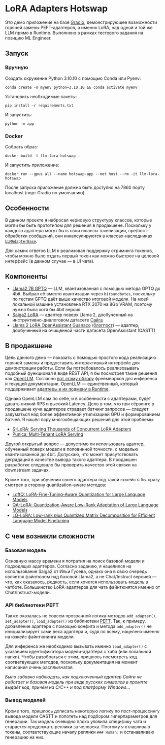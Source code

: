 # LoRA Adapters Hotswap

Это демо приложение на базе [Gradio](https://www.gradio.app/), демонстрирующее возможности горячей замены PEFT-адаптеров, а именно LoRA, над одной и той же LLM прямо в Runtime. Выполнено в рамках тестового задания на позицию ML Engineer.

## Запуск

### Вручную
Создать окружение Python 3.10.10 с помощью Conda или Pyenv:
```shell
conda create -n myenv python=3.10.10 && conda activate myenv
```
Установить необходимые пакеты:
```shell
pip install -r requirements.txt
```

И запустить:
```shell
python -m app
```

### Docker
Собрать образ:
```shell
docker build -t llm-lora-hotswap .
```
И запустить приложение:
```shell
docker run --gpus all --name hotswap-app --net host --rm -it llm-lora-hotswap
```

После запуска приложение должно быть доступно на 7860 порту localhost (порт Gradio по умолчанию).

## Особенности

В данном проекте я набросал черновую структуру классов, которые могли бы быть прототипом для решения в продакшене. Поскольку у каждого адаптера могут быть свои нюансы токенизации, пре/пост-обработки сообщений, они инкапсулируются в классах-наследниках [`LLMAdapterBase`](app/adapters/base.py).

Для самих ответов LLM я реализовал поддержку стриминга токенов, чтобы можно было отдать первый токен как можно быстрее на целевой интерфейс (в данном случае — в UI чата).

## Компоненты

- [Llama2 7B GPTQ](https://huggingface.co/TheBloke/Llama-2-7B-GPTQ) — LLM, квантизованная с помощью метода GPTQ до 4bit. Выбрал её вместо квантизации через `bitsandbytes`, поскольку по тестам GPTQ даёт выше качество итоговой модели. На моей локальной машине установлена RTX 3070 на 8Gb VRAM, поэтому нужна была хотя бы 4bit версия
- [Saiga2 LoRA](https://huggingface.co/IlyaGusev/saiga2_7b_lora) — адаптер поверх Llama 2, дообученный на инструктивно-диалоговом датасете [Сайга](https://huggingface.co/datasets/IlyaGusev/ru_turbo_saiga)
- [Llama 2 LoRA OpenAssistant Guanaco](https://huggingface.co/kaitchup/Llama-2-7B-oasstguanaco-adapter) ([блогпост](https://kaitchup.substack.com/p/lora-adapters-when-a-naive-merge)) — адаптер, дообученный на очищенной части датасета OpenAssistant (OASTT)

## В продакшене

Цель данного демо — показать с помощью простого кода реализацию горячей замены и предоставить интерактивный интерфейс для демонстрации работы. Если бы потребовалось реализовывать подобный функционал в виде REST API, я бы посмотрел такие решения как [OpenLLM](https://github.com/bentoml/OpenLLM). Согласно [вот этому обзору](https://sersavvov.com/blog/7-frameworks-for-serving-llms) фреймворков для инференса и текущей документации, OpenLLM — единственный, который поддерживает [адаптеры и их подмену в Runtime](https://github.com/bentoml/OpenLLM#%EF%B8%8F-serving-fine-tuning-layers).

Однако OpenLLM сам по себе, и в особенности с адаптерами, будет давать низкий RPS и высокий Latency. Дело в том, что при сёрвинге в продакшене кучи адаптеров страдает батчинг запросов — следует задуматься над более эффективной утилизацией GPU и формированием батчей. Я нашёл пару многообещающих решений для этой проблемы:
- [S-LoRA: Serving Thousands of Concurrent LoRA Adapters](https://arxiv.org/abs/2311.03285)
- [Punica: Multi-Tenant LoRA Serving](https://arxiv.org/abs/2310.18547)

Другой открытый вопрос — допустимо ли использовать адаптер, обученный поверх модели в половинной точности, с моделью квантизованной до 4bit. Допускаю, что может присутствовать деградация в качестве вывода такого адаптера. В продакшен разработке следовало бы проверить качество этой связки на downstream задачах.

Кроме того, при обучении своего адаптера под такой юзкейс я бы сразу смотрел в сторону quantization-aware методов:
- [LoftQ: LoRA-Fine-Tuning-Aware Quantization for Large Language Models](https://huggingface.co/papers/2310.08659)
- [QA-LoRA: Quantization-Aware Low-Rank Adaptation of Large Language Models](https://huggingface.co/papers/2309.14717)
- [LQ-LoRA: Low-rank plus Quantized Matrix Decomposition for Efficient Language Model Finetuning](https://openreview.net/forum?id=xw29VvOMmU)

## С чем возникли сложности

### Базовая модель

Основную массу времени я потратил на поиск базовой модели и подходящих адаптеров. Согласно заданию, я нацелился на использование Saiga2 от Ильи Гусева, однако она в свою очередь является файнтюном над базовой Llama2, а не Chat/Instruct версией — что, как оказалось, редкость, если хочется использовать модель в чатботе. Большинство LoRA-адаптеров для чата файнтюнятся именно от Chat/Instruct-модели.

### API библиотеки PEFT

Также оказалась не совсем прозрачной логика методов `add_adapter()`, `set_adapter()`, `load_adapter()` из библиотеки [PEFT](https://huggingface.co/docs/peft/tutorial/peft_integrations#transformers). Так, к примеру, добавление адаптера с помощью конфига и метода `add_adapter()` не инициализирует сами веса адаптера и, судя по всему, нацелено именно на юзкейс файнтюнинга модели.

Для инференса же необходимо вызывать именно `load_adapter()` с указанием идентификатора модели-адаптера с хаба (или локальной папки). Чтобы разобраться с этим, пришлось посмотреть код соответвующих методов, поскольку документация на момент написания очень расплывчатая.

_Было забавно наблюдать, как подключенный адаптер Сайги не работает и базовая модель при виде русских символов в промпте выдаёт код, причём на C/C++ и под платформу Windows..._

### Вывод моделей

Кроме того, пришлось дописать некоторую логику по пост-процессингу вывода модели OASTT и попотеть над подбором гиперпараметров для генерации. Так модель очевидно плохо уловила специфику чата и старается продолжать реплики за человека. Поэтому я отлавливаю токены, соответствующие началу реплики `### Human:` и останавливаю генерацию на них.
